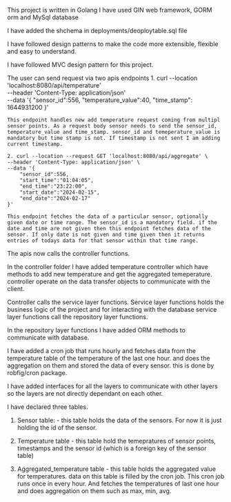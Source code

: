 This project is written in Golang
I have used GIN web framework, GORM orm and MySql database

I have added the shchema in deployments/deoploytable.sql file

I have followed design patterns to make the code more extensible, flexible and easy to understand. 

I have followed MVC design pattern for this project.

The user can send request via two apis endpoints
    1. curl --location 'localhost:8080/api/temperature' \
    --header 'Content-Type: application/json' \
    --data '{
        "sensor_id":556,
        "temperature_value":40,
        "time_stamp": 1644931200
    }'

    This endpoint handles new add temperature request coming from multipl sensor points. As a request body sensor needs to send the sensor_id, temperature_value and time_stamp. sensor_id and temeperature_value is mandatory but time stamp is not. If timestamp is not sent I am adding current timestamp.

    2. curl --location --request GET 'localhost:8080/api/aggregate' \
    --header 'Content-Type: application/json' \
    --data '{
        "sensor_id":556,
        "start_time":"01:04:05",
        "end_time":"23:22:00",
        "start_date":"2024-02-15",
        "end_date":"2024-02-17"
    }'

    This endpoint fetches the data of a particular sensor, optionally given date or time range. The sensor_id is a mandatory field. if the date and time are not given then this endpoint fetches data of the sensor. If only date is not given and time given then it returns entries of todays data for that sensor within that time range.

The apis now calls the controller functions.

In the controller folder I have added temperature controller which have methods to add new temperature and get the aggregated temeperature. controller operate on the data transfer objects to communicate with the client. 

Controller calls the service layer functions. Service layer functions holds the business logic of the project and for interacting with the database service layer functions call the repository layer functions.

In the repository layer functions I have added ORM methods to communicate with database. 

I have added a cron job that runs hourly and fetches data from the temperature table of the temperature of the last one hour. and does the aggregation on them and stored the data of every sensor. this is done by robfig/cron package. 

I have added interfaces for all the layers to communicate with other layers so the layers are not directly dependant on each other. 

I have declared three tables. 
1. Sensor table: - this table holds the data of the sensors. For now it is just holding the id of the sensor.

2. Temperature table - this table hold the temepratures of sensor points, timestamps and the sensor id (which is a foreign key of the sensor table)

3. Aggregated_temperature table - this table holds the aggregated value for temperatures. data on this table is filled by the cron job. This cron job runs once in every hour. And fetches the temperatures of last one hour and does aggregation on them such as max, min, avg. 

